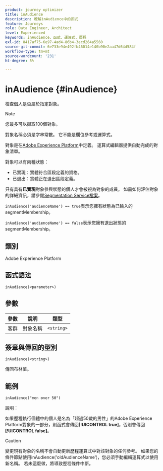 ```yaml
---
product: journey optimizer
title: inAudience
description: 瞭解inAudience中的函式
feature: Journeys
role: Data Engineer, Architect
level: Experienced
keywords: inAudience，函式，運算式，歷程
exl-id: 8417af75-6e97-4ad4-86b4-3ecd264a5560
source-git-commit: 6e733e94e492fb46014e140b90e2aa47d64d584f
workflow-type: tm+mt
source-wordcount: '231'
ht-degree: 5%

---
```


# inAudience {#inAudience}

檢查個人是否屬於指定對象。

>[!NOTE]
>
>您最多可以擷取100個對象。

對象名稱必須是字串常數。 它不能是欄位參考或運算式。

對象是在[Adobe Experience Platform](https://platform.adobe.com/audience/overview)中定義。 運算式編輯器提供自動完成的對象清單。

對象可以有兩種狀態：

* 已實現：實體符合區段定義的資格。
* 已退出：實體正在退出區段定義。

只有具有&#x200B;**已實現**&#x200B;對象參與狀態的個人才會被視為對象的成員。 如需如何評估對象的詳細資訊，請參閱[Segmentation Service檔案](https://experienceleague.adobe.com/docs/experience-platform/segmentation/tutorials/evaluate-a-segment.html#interpret-segment-results)。

`inAudience('audienceName') == true`表示您擁有狀態為已輸入的segmentMembership。

`inAudience('audienceName') == false`表示您擁有退出狀態的segmentMembership。

## 類別

Adobe Experience Platform

## 函式語法

`inAudience(<parameter>)`

## 參數

| 參數 | 說明 | 類型 |
|--- |--- |--- |
| 客群 | 對象名稱 | `<string>` |

## 簽章與傳回的型別

`inAudience(<string>)`

傳回布林值。

## 範例

`inAudience("men over 50")`

說明：

如果歷程執行個體中的個人是名為「超過50歲的男性」的Adobe Experience Platform對象的一部分，則函式會傳回&#x200B;**[!UICONTROL true]**，否則會傳回&#x200B;**[!UICONTROL false]**。


>[!CAUTION]
>
>變更現有對象的名稱不會自動更新歷程運算式中對該對象的任何參考。 如果您的條件節點使用inAudience(&#39;oldAudienceName&#39;)，您必須手動編輯運算式以使用新名稱。 若未這麼做，將導致歷程條件中斷。